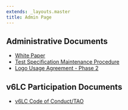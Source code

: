 ```yaml
---
extends: _layouts.master
title: Admin Page
---
```


## Administrative Documents

* [White Paper](../docs/IPv6_Ready_Logo_White_Paper_Final.pdf)
* [Test Specification Maintenance Procedure](../docs/v6LC_Test_Specification_Maintenance_Procedure_latest.pdf)
* [Logo Usage Agreement - Phase 2](../docs/phase-2_logo_usage_agreement.pdf)

## v6LC Participation Documents

* [v6LC Code of Conduct/TAO](../docs/v6LC_Code_of_Conduct.pdf)
